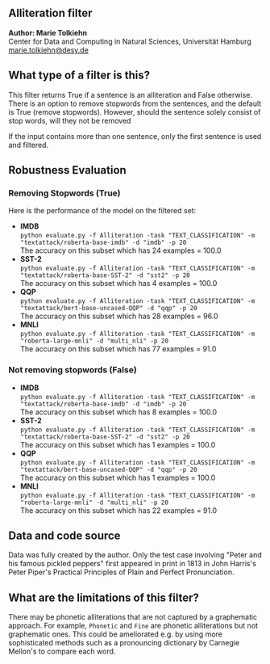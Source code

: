 ## Alliteration filter

**Author: Marie Tolkiehn**\
Center for Data and Computing in Natural Sciences, Universität Hamburg\
marie.tolkiehn@desy.de


## What type of a filter is this?

This filter returns True if a sentence is an alliteration and False otherwise.
There is an option to remove stopwords from the sentences, and the default is True (remove stopwords). However, should the sentence solely consist of stop words, will they not be removed

If the input contains more than one sentence, only the first sentence is used and filtered.


## Robustness Evaluation
### Removing Stopwords (True)
Here is the performance of the model on the filtered set:
* **IMDB**\
  `python evaluate.py -f Alliteration -task "TEXT_CLASSIFICATION" -m "textattack/roberta-base-imdb" -d "imdb" -p 20`\
    The accuracy on this subset which has 24 examples = 100.0
* **SST-2**\
  `python evaluate.py -f Alliteration -task "TEXT_CLASSIFICATION" -m "textattack/roberta-base-SST-2" -d "sst2" -p 20`\
    The accuracy on this subset which has 4 examples = 100.0
* **QQP** \
    `python evaluate.py -f Alliteration -task "TEXT_CLASSIFICATION" -m "textattack/bert-base-uncased-QQP" -d "qqp" -p 20`\
    The accuracy on this subset which has 28 examples = 96.0
* **MNLI**\
    `python evaluate.py -f Alliteration -task "TEXT_CLASSIFICATION" -m "roberta-large-mnli" -d "multi_nli" -p 20`\
  The accuracy on this subset which has 77 examples = 91.0

### Not removing stopwords (False)
* **IMDB**\
  `python evaluate.py -f Alliteration -task "TEXT_CLASSIFICATION" -m "textattack/roberta-base-imdb" -d "imdb" -p 20`\
    The accuracy on this subset which has 8 examples = 100.0
* **SST-2**\
  `python evaluate.py -f Alliteration -task "TEXT_CLASSIFICATION" -m "textattack/roberta-base-SST-2" -d "sst2" -p 20`\
    The accuracy on this subset which has 1 examples = 100.0
* **QQP** \
    `python evaluate.py -f Alliteration -task "TEXT_CLASSIFICATION" -m "textattack/bert-base-uncased-QQP" -d "qqp" -p 20`\
    The accuracy on this subset which has 1 examples = 100.0
* **MNLI**\
    `python evaluate.py -f Alliteration -task "TEXT_CLASSIFICATION" -m "roberta-large-mnli" -d "multi_nli" -p 20`\
  The accuracy on this subset which has 22 examples = 91.0


## Data and code source
Data was fully created by the author.
Only the test case involving "Peter and his famous pickled peppers" first appeared in print in 1813 in John Harris's Peter Piper's Practical Principles of Plain and Perfect Pronunciation.


## What are the limitations of this filter?
There may be phonetic alliterations that are not captured by a graphematic approach. For example, `Phonetic` and `Fine` are phonetic alliterations but not graphematic ones.
This could be ameliorated e.g. by using more sophisticated methods such as a pronouncing dictionary by Carnegie Mellon's to compare each word.